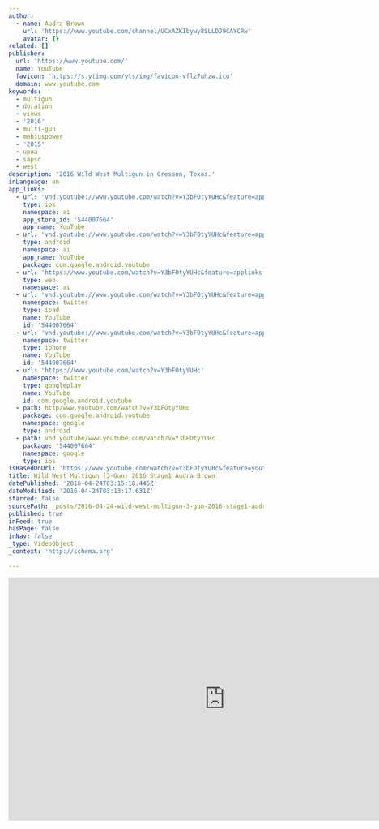 ```yaml
---
author:
  - name: Audra Brown
    url: 'https://www.youtube.com/channel/UCxAZKIbywy8SLLDJ9CAYCRw'
    avatar: {}
related: []
publisher:
  url: 'https://www.youtube.com/'
  name: YouTube
  favicon: 'https://s.ytimg.com/yts/img/favicon-vflz7uhzw.ico'
  domain: www.youtube.com
keywords:
  - multigun
  - duration
  - views
  - '2016'
  - multi-gun
  - mebiuspower
  - '2015'
  - upoa
  - sapsc
  - west
description: '2016 Wild West Multigun in Cresson, Texas.'
inLanguage: en
app_links:
  - url: 'vnd.youtube://www.youtube.com/watch?v=Y3bFOtyYUHc&feature=applinks'
    type: ios
    namespace: ai
    app_store_id: '544007664'
    app_name: YouTube
  - url: 'vnd.youtube://www.youtube.com/watch?v=Y3bFOtyYUHc&feature=applinks'
    type: android
    namespace: ai
    app_name: YouTube
    package: com.google.android.youtube
  - url: 'https://www.youtube.com/watch?v=Y3bFOtyYUHc&feature=applinks'
    type: web
    namespace: ai
  - url: 'vnd.youtube://www.youtube.com/watch?v=Y3bFOtyYUHc&feature=applinks'
    namespace: twitter
    type: ipad
    name: YouTube
    id: '544007664'
  - url: 'vnd.youtube://www.youtube.com/watch?v=Y3bFOtyYUHc&feature=applinks'
    namespace: twitter
    type: iphone
    name: YouTube
    id: '544007664'
  - url: 'https://www.youtube.com/watch?v=Y3bFOtyYUHc'
    namespace: twitter
    type: googleplay
    name: YouTube
    id: com.google.android.youtube
  - path: http/www.youtube.com/watch?v=Y3bFOtyYUHc
    package: com.google.android.youtube
    namespace: google
    type: android
  - path: vnd.youtube/www.youtube.com/watch?v=Y3bFOtyYUHc
    package: '544007664'
    namespace: google
    type: ios
isBasedOnUrl: 'https://www.youtube.com/watch?v=Y3bFOtyYUHc&feature=youtu.be'
title: Wild West Multigun (3-Gun) 2016 Stage1 Audra Brown
datePublished: '2016-04-24T03:15:18.446Z'
dateModified: '2016-04-24T03:13:17.631Z'
starred: false
sourcePath: _posts/2016-04-24-wild-west-multigun-3-gun-2016-stage1-audra-brown.md
published: true
inFeed: true
hasPage: false
inNav: false
_type: VideoObject
_context: 'http://schema.org'

---
```

<iframe src="https://cdn.embedly.com/widgets/media.html?src=https%3A%2F%2Fwww.youtube.com%2Fembed%2FY3bFOtyYUHc%3Ffeature%3Doembed&amp;url=https%3A%2F%2Fwww.youtube.com%2Fwatch%3Fv%3DY3bFOtyYUHc%26feature%3Dyoutu.be&amp;image=https%3A%2F%2Fi.ytimg.com%2Fvi%2FY3bFOtyYUHc%2Fhqdefault.jpg&amp;key=b7d04c9b404c499eba89ee7072e1c4f7&amp;type=text%2Fhtml&amp;schema=youtube" width="854" height="480" scrolling="no" frameborder="0" allowfullscreen="" style=""></iframe>